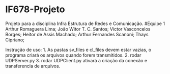 # IF678-Projeto
Projeto para a disciplina Infra Estrutura de Redes e Comunicação.
#Equipe 1
Arthur Romaguera Lima;
João Witor T. C. Santos;
Victor Vasconcelos Borges;
Heitor de Assis Machado;
Arthur Fernandes Scanoni;
Thays Cipriano;

Instrução de uso:
	1. As pastas sv_files e cl_files devem estar vazias, o programa criará os arquivos quando forem transmitidos.
 	2. rodar UDPServer.py
	3. rodar UDPClient.py ativará a criação da conexão e transferencia de arquivos.
